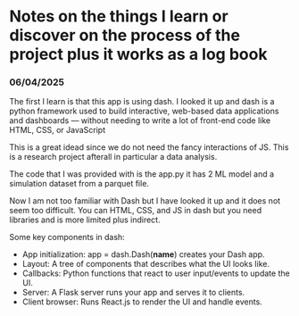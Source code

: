 # Notes on the things I learn or discover on the process of the project plus it works as a log book
### **06/04/2025**

The first I learn is that this app is using dash. I looked it up and dash is a python framework used to build interactive, web-based data applications and dashboards — without needing to write a lot of front-end code like HTML, CSS, or JavaScript

This is a great idead since we do not need the fancy interactions of JS. This is a research project afterall in particular a data analysis.

The code that I was provided with is the app.py it has 2 ML model and a simulation dataset from a parquet file.

Now I am not too familiar with Dash but I have looked it up and it does not seem too difficult. You can HTML, CSS, and JS in dash but you need libraries and is more limited plus indirect.

Some key components in dash:
- App initialization: app = dash.Dash(__name__) creates your Dash app.
- Layout: A tree of components that describes what the UI looks like.
- Callbacks: Python functions that react to user input/events to update the UI.
- Server: A Flask server runs your app and serves it to clients.
- Client browser: Runs React.js to render the UI and handle events.